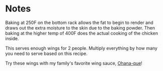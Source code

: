 # Notes

Baking at 250F on the bottom rack allows the fat to begin to render and draws out the extra moisture to the skin due to the baking powder. Then baking at the higher temp of 400F does the actual cooking of the chicken inside.

This serves enough wings for 2 people. Multiply everything by how many you need to serve based on this recipe.

Try these wings with my family's favorite wing sauce, [Ohana-que](/recipes/ohana-que-wing-sauce/overview)!